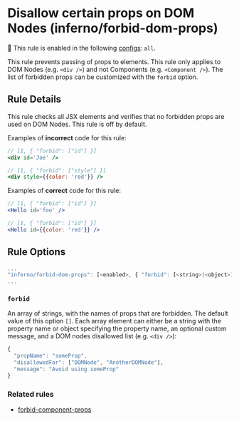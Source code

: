 # Disallow certain props on DOM Nodes (inferno/forbid-dom-props)

💼 This rule is enabled in the following [configs](https://github.com/infernojs/eslint-plugin-inferno#shareable-configurations): `all`.

This rule prevents passing of props to elements. This rule only applies to DOM Nodes (e.g. `<div />`) and not Components (e.g. `<Component />`).
The list of forbidden props can be customized with the `forbid` option.

## Rule Details

This rule checks all JSX elements and verifies that no forbidden props are used
on DOM Nodes. This rule is off by default.

Examples of **incorrect** code for this rule:

```jsx
// [1, { "forbid": ["id"] }]
<div id='Joe' />
```

```jsx
// [1, { "forbid": ["style"] }]
<div style={{color: 'red'}} />
```

Examples of **correct** code for this rule:

```jsx
// [1, { "forbid": ["id"] }]
<Hello id='foo' />
```

```jsx
// [1, { "forbid": ["id"] }]
<Hello id={{color: 'red'}} />
```

## Rule Options

```js
...
"inferno/forbid-dom-props": [<enabled>, { "forbid": [<string>|<object>] }]
...
```

### `forbid`

An array of strings, with the names of props that are forbidden. The default value of this option `[]`.
Each array element can either be a string with the property name or object specifying the property name, an optional
custom message, and a DOM nodes disallowed list (e.g. `<div />`):

```js
{
  "propName": "someProp",
  "disallowedFor": ["DOMNode", "AnotherDOMNode"],
  "message": "Avoid using someProp"
}
```

### Related rules

- [forbid-component-props](./forbid-component-props.md)
